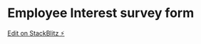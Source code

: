 # Employee Interest survey form

[Edit on StackBlitz ⚡️](https://stackblitz.com/edit/web-platform-uhx4ak)
